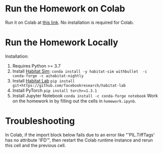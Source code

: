 # Run the Homework on Colab
Run it on Colab at [this link](). No installation is required for Colab.

# Run the Homework Locally
Installation:
1. Requires Python >= 3.7
2. Install [Habitat Sim](https://github.com/facebookresearch/habitat-sim/tree/main): `conda install -y habitat-sim withbullet  -c conda-forge -c aihabitat-nightly`
3. Install [Habitat Lab](https://github.com/facebookresearch/habitat-lab) `pip install git+https://github.com/facebookresearch/habitat-lab`
4. Install PyTorch `pip install torch>=1.3.1`
5. Install Jupyter Notebook `conda install -c conda-forge notebook`
Work on the homework in by filling out the cells in `homework.ipynb`.

# Troubleshooting

In Colab, if the import block below fails due to an error like "'PIL.TiffTags' has no attribute 'IFD'", then restart the Colab runtime instance and rerun this cell and the previous cell.
